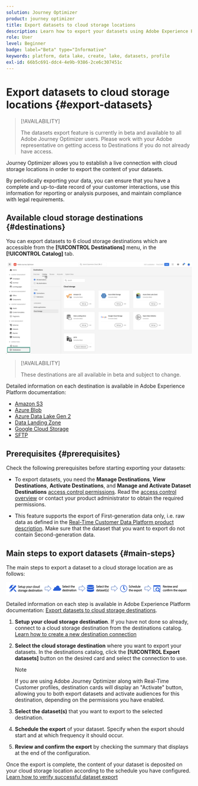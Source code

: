 ```yaml
---
solution: Journey Optimizer
product: journey optimizer
title: Export datasets to cloud storage locations
description: Learn how to export your datasets using Adobe Experience Platform cloud storage destinations.
role: User
level: Beginner
badge: label="Beta" type="Informative"
keywords: platform, data lake, create, lake, datasets, profile
exl-id: 66b5c691-ddc4-4e9b-9386-2ce6c307451c
---
```

# Export datasets to cloud storage locations {#export-datasets}

>[!AVAILABILITY]
>
>The datasets export feature is currently in beta and available to all Adobe Journey Optimizer users. Please work with your Adobe representative on getting access to Destinations if you do not already have access.

Journey Optimizer allows you to establish a live connection with cloud storage locations in order to export the content of your datasets.

By periodically exporting your data, you can ensure that you have a complete and up-to-date record of your customer interactions, use this information for reporting or analysis purposes, and maintain compliance with legal requirements.

## Available cloud storage destinations {#destinations}

You can export datasets to 6 cloud storage destinations which are accessible from the **[!UICONTROL Destinations]** menu, in the **[!UICONTROL Catalog]** tab.

![](assets/dataset-export-setup.png)

>[!AVAILABILITY]
>
>These destinations are all available in beta and subject to change.

Detailed information on each destination is available in Adobe Experience Platform documentation:

* [Amazon S3](https://experienceleague.adobe.com/docs/experience-platform/destinations/catalog/cloud-storage/amazon-s3.html)
* [Azure Blob](https://experienceleague.adobe.com/docs/experience-platform/destinations/catalog/cloud-storage/azure-blob.html)
* [Azure Data Lake Gen 2](https://experienceleague.adobe.com/docs/experience-platform/destinations/catalog/cloud-storage/adls-gen2.html)
* [Data Landing Zone](https://experienceleague.adobe.com/docs/experience-platform/destinations/catalog/cloud-storage/data-landing-zone.html)
* [Google Cloud Storage](https://experienceleague.adobe.com/docs/experience-platform/destinations/catalog/cloud-storage/google-cloud-storage.html)
* [SFTP](https://experienceleague.adobe.com/docs/experience-platform/destinations/catalog/cloud-storage/sftp.html)

## Prerequisites {#prerequisites}

Check the following prerequisites before starting exporting your datasets:

* To export datasets, you need the **Manage Destinations**, **View Destinations**, **Activate Destinations**, and **Manage and Activate Dataset Destinations** [access control permissions](https://experienceleague.adobe.com/docs/experience-platform/access-control/home.html#permissions). Read the [access control overview](https://experienceleague.adobe.com/docs/experience-platform/access-control/ui/overview.html) or contact your product administrator to obtain the required permissions.

*  This feature supports the export of First-generation data only, i.e. raw data as defined in the [Real-Time Customer Data Platform product description](https://helpx.adobe.com/legal/product-descriptions/real-time-customer-data-platform-b2c-edition-prime-and-ultimate-packages.html). Make sure that the dataset that you want to export do not contain Second-generation data.

## Main steps to export datasets {#main-steps}

The main steps to export a dataset to a cloud storage location are as follows:

![](assets/dataset-export-process.png)

Detailed information on each step is available in Adobe Experience Platform documentation: [Export datasets to cloud storage destinations](https://experienceleague.adobe.com/docs/experience-platform/destinations/ui/activate/export-datasets.html).

1. **Setup your cloud storage destination**. If you have not done so already, connect to a cloud storage destination from the destinations catalog. [Learn how to create a new destination connection](https://experienceleague.adobe.com/docs/experience-platform/destinations/ui/connect-destination.html#setup)

    <!--![](assets/dataset-export-setup.png)-->

1. **Select the cloud storage destination** where you want to export your datasets. In the destinations catalog, click the **[!UICONTROL Export datasets]** button on the desired card and select the connection to use.

    <!--![](assets/dataset-export-destination.png)-->

    >[!NOTE]
    >
    >If you are using Adobe Journey Optimizer along with Real-Time Customer profiles, destination cards will display an "Activate" button, allowing you to both export datasets and activate audiences for this destination, depending on the permissions you have enabled.

1. **Select the dataset(s)** that you want to export to the selected destination.

    <!--![](assets/dataset-export-dataset-selection.png)-->

1. **Schedule the export** of your dataset. Specify when the export should start and at which frequency it should occur.

    <!--![](assets/dataset-export-schedule.png)-->

1. **Review and confirm the export** by checking the summary that displays at the end of the configuration.

    <!--![](assets/dataset-export-review.png)-->

Once the export is complete, the content of your dataset is deposited on your cloud storage location according to the schedule you have configured. [Learn how to verify successful dataset export](https://experienceleague.adobe.com/docs/experience-platform/destinations/ui/activate/export-datasets.html#verify)
